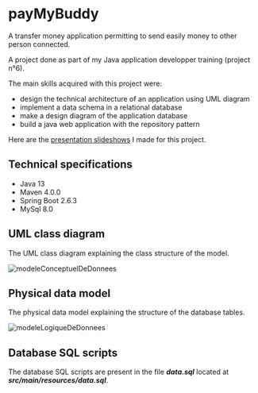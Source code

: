 # payMyBuddy

A transfer money application permitting to send easily money to other person connected.

A project done as part of my Java application developper training (project n°6).

The main skills acquired with this project were:

* design the technical architecture of an application using UML diagram
* implement a data schema in a relational database
* make a design diagram of the application database
* build a java web application with the repository pattern

 Here are the [presentation slideshows](https://github.com/JCabrol/payMyBuddy/blob/master/Cabrol_Justine_5_Presentation_022022.ppsx) I made for this project.

## Technical specifications


* Java 13
* Maven 4.0.0
* Spring Boot 2.6.3
* MySql 8.0

## UML class diagram

The UML class diagram explaining the class structure of the model.

![modeleConceptuelDeDonnees](https://user-images.githubusercontent.com/74394605/162656034-e9cd5d28-7095-4db0-b4dd-4d27f16d2685.png)

## Physical data model

The physical data model explaining the structure of the database tables.

![modeleLogiqueDeDonnees](https://user-images.githubusercontent.com/74394605/162634102-6da59ea8-864c-4e29-a086-e18b1e8d6880.png)

## Database SQL scripts

The database SQL scripts are present in the file ***data.sql*** located at ***src/main/resources/data.sql***.
